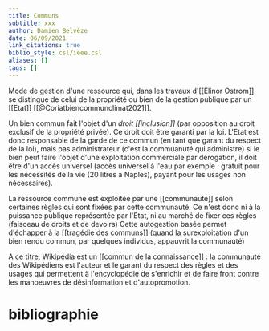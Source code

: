 ```yaml
---
title: Communs
subtitle: xxx
author: Damien Belvèze
date: 06/09/2021
link_citations: true
biblio_style: csl/ieee.csl
aliases: []
tags: []
---
```


Mode de gestion d'une ressource qui, dans les travaux d'[[Elinor Ostrom]] se distingue de celui de la propriété ou bien de la gestion publique par un [[Etat]]  [[@Coriatbiencommunclimat2021]]. 

Un bien commun fait l'objet d'un *droit [[inclusion]]* (par opposition au droit exclusif de la propriété privée).
Ce droit doit être garanti par la loi. 
L'Etat est donc responsable de la garde de ce commun (en tant que garant du respect de la loi), mais pas administrateur (c'est la commuanuté qui administre)
si le bien peut faire l'objet d'une exploitation commerciale par dérogation, il doit être d'un accès universel (accès universel à l'eau par exemple : gratuit pour les nécessités de la vie (20 litres à Naples), payant pour les usages non nécessaires). 


La ressource commune est exploitée par une [[communauté]] selon certaines règles qui sont fixées par cette communauté. 
Ce n'est donc ni à la puissance publique représentée par l'Etat, ni au marché de fixer ces règles (faisceau de droits et de devoirs)
Cette autogestion basée permet d'échapper à la [[tragédie des communs]] (quand la surexploitation d'un bien rendu commun, par quelques individus, appauvrit la communauté)

A ce titre, Wikipédia est un [[commun de la connaissance]] : la communauté des Wikipédiens est l'auteur et le garant du respect des règles et des usages qui permettent à l'encyclopédie de s'enrichir et de faire front contre les manoeuvres de désinformation et d'autopromotion. 


# bibliographie

